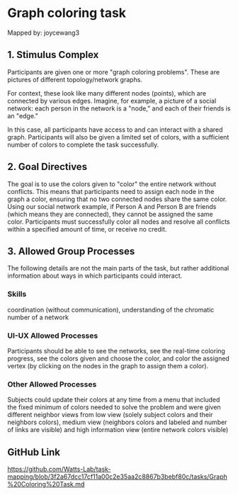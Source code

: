 # Graph coloring task

Mapped by: joycewang3 

## 1. Stimulus Complex 
Participants are given one or more "graph coloring problems". These are pictures of different topology/network graphs. 

For context, these look like many different nodes (points), which are connected by various edges. Imagine, for example, a picture of a social network: each person in the network is a "node," and each of their friends is an "edge."

In this case, all participants have access to and can interact with a shared graph. Participants will also be given a limited set of colors, with a sufficient number of colors to complete the task successfully.

## 2. Goal Directives 
The goal is to use the colors given to "color" the entire network without conflicts. This means that participants need to assign each node in the graph a color, ensuring that no two connected nodes share the same color. Using our social network example, if Person A and Person B are friends (which means they are connected), they cannot be assigned the same color. Participants must successfully color all nodes and resolve all conflicts within a specified amount of time, or receive no credit.

## 3. Allowed Group Processes 
The following details are not the main parts of the task, but rather additional information about ways in which participants could interact.

### Skills 
coordination (without communication), understanding of the chromatic number of a network

### UI-UX Allowed Processes
Participants should be able to see the networks, see the real-time coloring progress, see the colors given and choose the color, and color the assigned vertex (by clicking on the nodes in the graph to assign them a color).

### Other Allowed Processes
Subjects could update their colors at any time from a menu that included the fixed minimum of colors needed to solve the problem and were given different neighbor views from low view (solely subject colors and their neighbors colors), medium view (neighbors colors and labeled and number of links are visible) and high information view (entire network colors visible)

## GitHub Link 
https://github.com/Watts-Lab/task-mapping/blob/3f2a67dcc17cf11a00c2e35aa2c8867b3bebf80c/tasks/Graph%20Coloring%20Task.md
